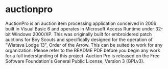 # auctionpro
AuctionPro is an auction item processing application conceived in 2006 built in Visual Basic 6 and operates in Microsoft Access Runtime under 32-bit Windows 2000/XP. This was originally built for embroidered patch auctions for Boy Scouts and specifically designed for the operation of "Wiatava Lodge 13", Order of the Arrow. This can be suited to work for any organization. Please refer to the README PDF before you begin any work for a full inderstanding of this project. Auction Pro is released on the Free Software Foundation's General Public License, Version 3 (GPLv3).
